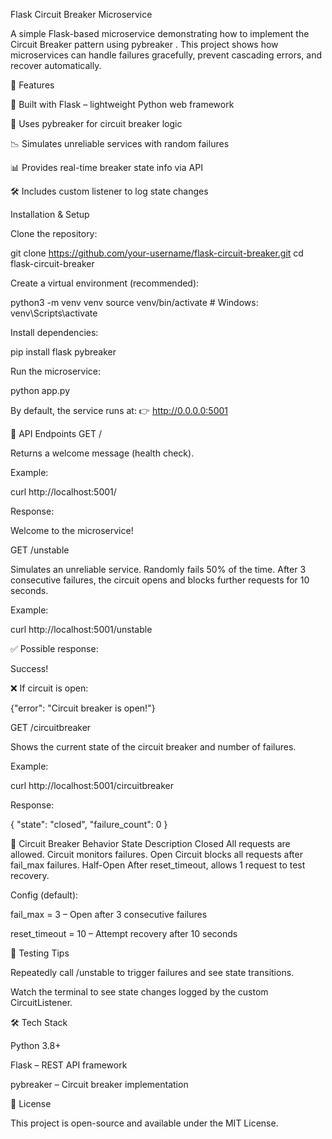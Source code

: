 Flask Circuit Breaker Microservice

A simple Flask-based microservice demonstrating how to implement the Circuit Breaker pattern using pybreaker
.
This project shows how microservices can handle failures gracefully, prevent cascading errors, and recover automatically.

🚀 Features

🔌 Built with Flask – lightweight Python web framework

🧠 Uses pybreaker for circuit breaker logic

📉 Simulates unreliable services with random failures

📊 Provides real-time breaker state info via API

🛠️ Includes custom listener to log state changes

Installation & Setup

Clone the repository:

git clone https://github.com/your-username/flask-circuit-breaker.git
cd flask-circuit-breaker


Create a virtual environment (recommended):

python3 -m venv venv
source venv/bin/activate   # Windows: venv\Scripts\activate


Install dependencies:

pip install flask pybreaker


Run the microservice:

python app.py


By default, the service runs at:
👉 http://0.0.0.0:5001

📡 API Endpoints
GET /

Returns a welcome message (health check).

Example:

curl http://localhost:5001/


Response:

Welcome to the microservice!

GET /unstable

Simulates an unreliable service. Randomly fails 50% of the time.
After 3 consecutive failures, the circuit opens and blocks further requests for 10 seconds.

Example:

curl http://localhost:5001/unstable


✅ Possible response:

Success!


❌ If circuit is open:

{"error": "Circuit breaker is open!"}

GET /circuitbreaker

Shows the current state of the circuit breaker and number of failures.

Example:

curl http://localhost:5001/circuitbreaker


Response:

{
  "state": "closed",
  "failure_count": 0
}

🔁 Circuit Breaker Behavior
State	Description
Closed	All requests are allowed. Circuit monitors failures.
Open	Circuit blocks all requests after fail_max failures.
Half-Open	After reset_timeout, allows 1 request to test recovery.

Config (default):

fail_max = 3 – Open after 3 consecutive failures

reset_timeout = 10 – Attempt recovery after 10 seconds

🧪 Testing Tips

Repeatedly call /unstable to trigger failures and see state transitions.

Watch the terminal to see state changes logged by the custom CircuitListener.

🛠️ Tech Stack

Python 3.8+

Flask – REST API framework

pybreaker – Circuit breaker implementation

📜 License

This project is open-source and available under the MIT License.
